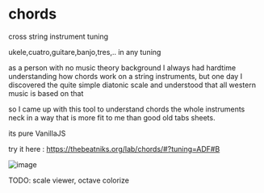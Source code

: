 # chords

cross string instrument tuning 

ukele,cuatro,guitare,banjo,tres,.. in any tuning

as a person with no music theory background I always had hardtime understanding how chords work on a string instruments, but one day I discovered the quite simple diatonic scale and understood that all western music is based on that 

so I came up with this tool to understand chords the whole instruments neck in a way that is more fit to me than good old tabs sheets.

its pure VanillaJS 

try it here : https://thebeatniks.org/lab/chords/#?tuning=ADF#B

![image](https://user-images.githubusercontent.com/63537158/220609933-3a2486f7-e012-4b73-be0f-acfc89e0a5ed.png)

TODO: scale viewer, octave colorize
